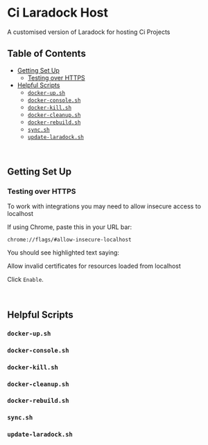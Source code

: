 
# Ci Laradock Host <!-- omit in toc -->

A customised version of Laradock for hosting Ci Projects


## Table of Contents <!-- omit in toc -->

<!-- toc created automatically via vscode Markdown All in One Plugin https://marketplace.visualstudio.com/items?itemName=yzhang.markdown-all-in-one -->
<!-- toc -->

- [Getting Set Up](#getting-set-up)
  - [Testing over HTTPS](#testing-over-https)
- [Helpful Scripts](#helpful-scripts)
  - [`docker-up.sh`](#docker-upsh)
  - [`docker-console.sh`](#docker-consolesh)
  - [`docker-kill.sh`](#docker-killsh)
  - [`docker-cleanup.sh`](#docker-cleanupsh)
  - [`docker-rebuild.sh`](#docker-rebuildsh)
  - [`sync.sh`](#syncsh)
  - [`update-laradock.sh`](#update-laradocksh)

<!-- tocstop -->
    
&nbsp;
&nbsp;
&nbsp;


## Getting Set Up

### Testing over HTTPS

To work with integrations you may need to allow insecure access to localhost

If using Chrome, paste this in your URL bar:

`chrome://flags/#allow-insecure-localhost`


You should see highlighted text saying:

Allow invalid certificates for resources loaded from localhost

Click ` Enable `.
  
&nbsp;
&nbsp;
&nbsp;


## Helpful Scripts

### `docker-up.sh`


  
  
### `docker-console.sh`


  
  
### `docker-kill.sh`


  
  
### `docker-cleanup.sh`


  
  
### `docker-rebuild.sh`


  
  
### `sync.sh`


  
  
### `update-laradock.sh`



  
  